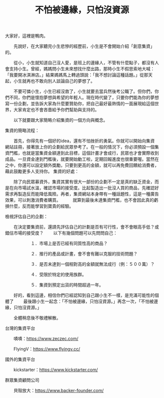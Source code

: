 ﻿---
layout: post
title: "不怕被邊緣，只怕沒資源"
img:
tag: [創意集資, dreammaker , 秀出來]
---

大家好，這裡是鴨肉。

　　先說好，在大家聽完小生悲慘的經歷前，小生是不會開始介紹「創意集資」的。
  
　　從小，小生就知道自己沒人愛，是班上的邊緣人，不管有什麼點子，都沒有人會支持小生。曾經，媽媽問小生未來想找什麼出路，那時小生不假思索地大喊：「我要開冰淇淋店。」結果媽媽馬上轉過頭說：「我不想討論這種話題。」從那天起，小生就再也不敢向別人談論自己的夢想了。

　　不要可憐小生，小生已經沒救了，小生就要去當兵然後考公職了。但你們，你們不同，你們是懷抱夢想與希望的年輕人。現在時代變了，只要你們能為你的夢想寫一份企劃，並告訴大家為什麼要贊助你，把自己最好最熱情的一面展現給這個世界，大家肯定也不會吝嗇給予你們幫助與支持的。
    
　　以下就要跟大家簡略介紹集資的一個方向與概念。
  
集資的簡略流程：

　　首先，你得先有一個好的idea，還有不怕挫折的勇氣。你就可以開始向集資網站註冊，接著放上你的企劃給民眾參考了。在一般的情況下，你必須預設一個集資門檻，也就是當集資金額達到此目標，這個計畫才會成行，民眾也才會實際收到成品。一旦資金達到門檻後，就要開始動工啦，定期回報進度也很重要喔。當然在之中，你還可以設定額外獎勵，只要到更高的金額，就可以再免費回饋給消費者，藉此鼓勵更多人支持你。
集資的好處：

　　除了向民眾募資外，集資其實有很大一部份的企劃不一定是真的缺乏資金，而是在向市場試水溫，確認市場的接受度。比起製造出一批沒人買的商品，先確認好需求再製造反而能降低風險。再者，集資網站本身帶有一種話題性，這是一種廣告效果，可以刺激消費者購買。
  
　　就算到最後未達集資門檻，也不會因此真的虧損什麼，反而能學習到寶貴的經驗。
    
檢視評估自己的企劃：

　　在決定要集資前，還請先評估自己的計劃是否有可行性，會不會眼高手低？或錯估市場的接受度？
　　以下有幾個問題可以先問問自己：
  
　　　　　　１．市場上是否已經有同質性高的商品？
      
　　　　　　２．推行的產品或計畫，會不會有難以克服的技術問題？
      
　　　　　　３．是否未達到一個相對高的金額就無法成行（例：５００萬）？
      
　　　　　　４．受限於特定的使用族群。
      
　　　　　　５．集資到預定出貨的時間超過一年。

　　好的，看到這邊，相信你們已經認知到自己跟小生不一樣，是充滿可能性的個體了
　　最後跟小生一起念：「不怕被邊緣，只怕沒資源。」再念一次，「不怕被邊緣，只怕沒資源。」

　　全體稍息後不敬禮解散。

台灣的集資平台

　　嘖嘖：https://www.zeczec.com/
  
　　FlyingV：https://www.flyingv.cc/
  
國外的集資平台

　　kickstarter：https://www.kickstarter.com/
  
群眾集資顧問公司

　　貝殼放大：https://www.backer-founder.com/

